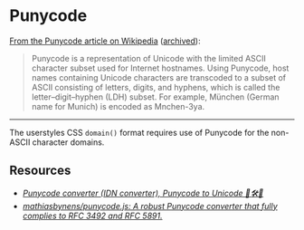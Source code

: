 # Punycode

[From the Punycode article on Wikipedia](https://en.wikipedia.org/wiki/Punycode) ([archived](https://archive.is/20240516063144/https://en.wikipedia.org/wiki/Punycode)):

> Punycode is a representation of Unicode with the limited ASCII character subset used for Internet hostnames. Using Punycode, host names containing Unicode characters are transcoded to a subset of ASCII consisting of letters, digits, and hyphens, which is called the letter–digit–hyphen (LDH) subset. For example, München (German name for Munich) is encoded as Mnchen-3ya.

---

The userstyles CSS `domain()` format requires use of Punycode for the non-ASCII character domains.

## Resources

-   [*Punycode converter (IDN converter), Punycode to Unicode 🔧🛠🧰*](https://www.punycoder.com/)
-   [*mathiasbynens/punycode.js: A robust Punycode converter that fully complies to RFC 3492 and RFC 5891.*](https://github.com/mathiasbynens/punycode.js/)
